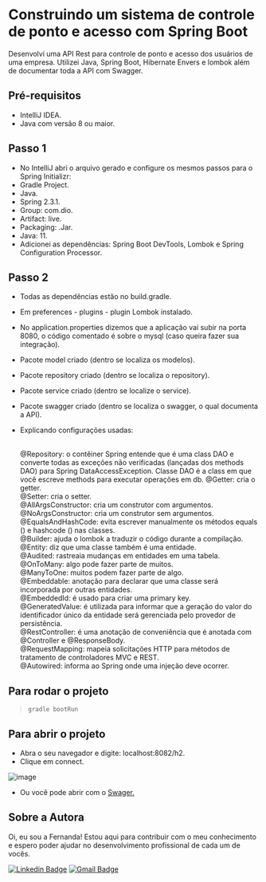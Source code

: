 # Construindo um sistema de controle de ponto e acesso com Spring Boot
Desenvolvi uma API Rest para controle de ponto e acesso dos usuários de uma empresa. Utilizei Java, Spring Boot, Hibernate Envers e lombok além de documentar toda a API com Swagger.

## Pré-requisitos 
- IntelliJ IDEA. 
- Java com versão 8 ou maior.

## Passo 1 
- No IntelliJ abri o arquivo gerado e configure os mesmos passos para o Spring Initializr: 
- Gradle Project.
- Java.
- Spring 2.3.1.
- Group: com.dio.
- Artifact: live.
- Packaging: .Jar.
- Java: 11.
- Adicionei as dependências: Spring Boot DevTools, Lombok e Spring Configuration Processor.

## Passo 2 
- Todas as dependências estão no build.gradle. <br>
- Em preferences - plugins - plugin Lombok instalado. <br>
- No application.properties dizemos que a aplicação vai subir na porta 8080, o código comentado é sobre o mysql (caso queira fazer sua integração). <br>
- Pacote model criado (dentro se localiza os modelos). <br>
- Pacote repository criado (dentro se localiza o repository). <br>
- Pacote service criado (dentro se localize o service). <br>
- Pacote swagger criado (dentro se localiza o swagger, o qual documenta a API).
- Explicando configurações usadas: <br> <br>

  @Repository: o contêiner Spring entende que é uma class DAO e converte todas as exceções não verificadas (lançadas dos methods DAO) para Spring DataAccessException. Classe DAO é a class em que você escreve methods para executar operações em db.
  @Getter: cria o getter. <br>
  @Setter: cria o setter. <br>
  @AllArgsConstructor: cria um construtor com argumentos. <br>
  @NoArgsConstructor: cria um construtor sem argumentos. <br>
  @EqualsAndHashCode: evita escrever manualmente os métodos equals () e hashcode () nas classes. <br>
  @Builder: ajuda o lombok a traduzir o código durante a compilação. <br>
  @Entity: diz que uma classe também é uma entidade. <br>
  @Audited: rastreaia mudanças em entidades em uma tabela. <br>
  @OnToMany: algo pode fazer parte de muitos. <br>
  @ManyToOne: muitos podem fazer parte de algo. <br>
  @Embeddable: anotação para declarar que uma classe será incorporada por outras entidades. <br>
  @EmbeddedId: é usado para criar uma primary key. <br>
  @GeneratedValue: é utilizada para informar que a geração do valor do identificador único da entidade será gerenciada pelo provedor de persistência. <br>
  @RestController: é uma anotação de conveniência que é anotada com @Controller e @ResponseBody. <br>
  @RequestMapping: mapeia solicitações HTTP para métodos de tratamento de controladores MVC e REST. <br>
  @Autowired: informa ao Spring onde uma injeção deve ocorrer. <br>
  
## Para rodar o projeto
> ```
>gradle bootRun
> ```
## Para abrir o projeto
- Abra o seu navegador e digite: localhost:8082/h2.
- Clique em connect.

![image](https://user-images.githubusercontent.com/72028645/125210423-2897fe00-e276-11eb-8bb5-d963c1d3efa0.png)

- Ou você pode abrir com o <a href="http://localhost:8082/swagger-ui.html">Swager.</a> 

## Sobre a Autora
Oi, eu sou a Fernanda! Estou aqui para contribuir com o meu conhecimento e espero poder ajudar no desenvolvimento profissional de cada um de vocês.

[![Linkedin Badge](https://img.shields.io/badge/-Fernanda_Maki_Hirose-blue?style=flat-square&logo=Linkedin&logoColor=white&link=https://www.linkedin.com/in/fernanda-maki-hirose-801117208/)](https://www.linkedin.com/in/fernanda-maki-hirose-801117208/)  [![Gmail Badge](https://img.shields.io/badge/-femahi2020@gmail.com-c14438?style=flat-square&logo=Gmail&logoColor=white&link=mailto:femahi2020@gmail.com)](mailto:femahi2020@gmail.com)
